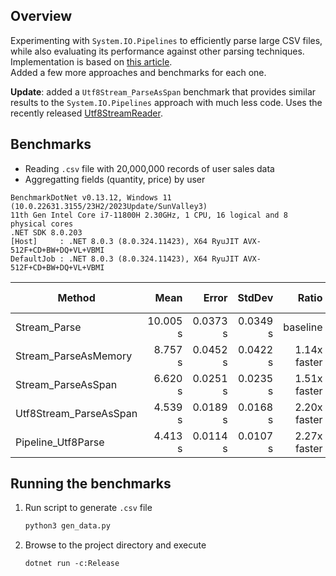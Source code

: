 ## Overview

Experimenting with `System.IO.Pipelines` to efficiently parse large CSV files, while also evaluating its performance against other parsing techniques. Implementation is based on [this article](https://www.codemag.com/article/2403091).  
Added a few more approaches and benchmarks for each one.  

**Update**: added a `Utf8Stream_ParseAsSpan` benchmark that provides similar results to the `System.IO.Pipelines` approach with much less code. Uses the recently released [Utf8StreamReader](https://github.com/Cysharp/Utf8StreamReader).

## Benchmarks

- Reading `.csv` file with 20,000,000 records of user sales data
- Aggregatting fields (quantity, price) by user

```
BenchmarkDotNet v0.13.12, Windows 11 (10.0.22631.3155/23H2/2023Update/SunValley3)  
11th Gen Intel Core i7-11800H 2.30GHz, 1 CPU, 16 logical and 8 physical cores  
.NET SDK 8.0.203  
[Host]     : .NET 8.0.3 (8.0.324.11423), X64 RyuJIT AVX-512F+CD+BW+DQ+VL+VBMI  
DefaultJob : .NET 8.0.3 (8.0.324.11423), X64 RyuJIT AVX-512F+CD+BW+DQ+VL+VBMI
```
| Method                 | Mean     | Error    | StdDev   | Ratio        | Gen0        | Gen1        | Gen2       | Allocated   | Alloc Ratio |
|----------------------- |---------:|---------:|---------:|-------------:|------------:|------------:|-----------:|------------:|------------:|
| Stream_Parse           | 10.005 s | 0.0373 s | 0.0349 s |     baseline | 878000.0000 | 225000.0000 | 10000.0000 | 10569.71 MB |             |
| Stream_ParseAsMemory   |  8.757 s | 0.0452 s | 0.0422 s | 1.14x faster | 381000.0000 |  84000.0000 |  9000.0000 |  4615.77 MB |  2.29x less |
| Stream_ParseAsSpan     |  6.620 s | 0.0251 s | 0.0235 s | 1.51x faster | 367000.0000 |   5000.0000 |  3000.0000 |  4593.25 MB |  2.30x less |
| Utf8Stream_ParseAsSpan |  4.539 s | 0.0189 s | 0.0168 s | 2.20x faster |   3000.0000 |   3000.0000 |  3000.0000 |   241.01 MB | 43.86x less |
| Pipeline_Utf8Parse     |  4.413 s | 0.0114 s | 0.0107 s | 2.27x faster |   3000.0000 |   3000.0000 |  3000.0000 |   242.63 MB | 43.56x less |

## Running the benchmarks

1. Run script to generate `.csv` file  
   ```bash
   python3 gen_data.py
   ```
2. Browse to the project directory and execute
   ```
   dotnet run -c:Release
   ```
